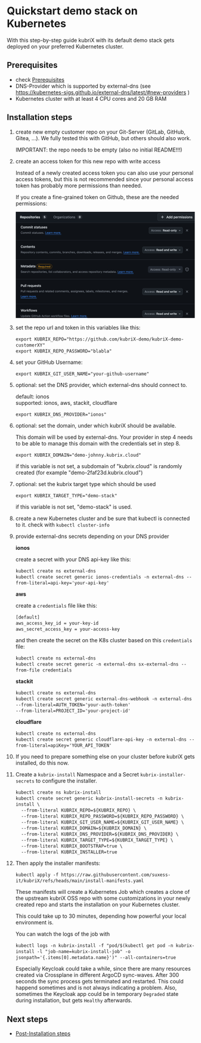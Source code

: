 # Quickstart demo stack on Kubernetes

With this step-by-step guide kubriX with its default demo stack gets deployed on your preferred Kubernetes cluster.

## Prerequisites

* check [Prerequisites](installation.md#-prerequisites)
* DNS-Provider which is supported by external-dns (see https://kubernetes-sigs.github.io/external-dns/latest/#new-providers )
* Kubernetes cluster with at least 4 CPU cores and 20 GB RAM

## Installation steps

1. create new empty customer repo on your Git-Server (GitLab, GitHub, Gitea, ...).
    We fully tested this with GitHub, but others should also work.

    IMPORTANT: the repo needs to be empty (also no initial README!!!)

2. create an access token for this new repo with write access
    
    Instead of a newly created access token you can also use your personal access tokens,
    but this is not recommended since your personal access token has probably more permissions than needed.

    If you create a fine-grained token on Github, these are the needed permissions:

    ![image](../../img/github_token.png)

3. set the repo url and token in this variables like this:

    ```
    export KUBRIX_REPO="https://github.com/kubriX-demo/kubriX-demo-customerXY"
    export KUBRIX_REPO_PASSWORD="blabla"
    ```

4. set your GitHub Username:
    ```
    export KUBRIX_GIT_USER_NAME="your-github-username"
    ```
    
5. optional: set the DNS provider, which external-dns should connect to.

    default: ionos  
    supported: ionos, aws, stackit, cloudflare

    ```
    export KUBRIX_DNS_PROVIDER="ionos"
    ```

6. optional: set the domain, under which kubriX should be available.

    This domain will be used by external-dns. Your provider in step 4 needs to be able to manage this domain with the credentials set in step 8.

    ```
    export KUBRIX_DOMAIN="demo-johnny.kubrix.cloud"
    ```

    if this variable is not set, a subdomain of "kubrix.cloud" is randomly created (for example "demo-2faf23d.kubrix.cloud")

7. optional: set the kubrix target type which should be used

    ```
    export KUBRIX_TARGET_TYPE="demo-stack"
    ```

    if this variable is not set, "demo-stack" is used.

8. create a new Kubernetes cluster and be sure that kubectl is connected to it. check with `kubectl cluster-info`

9. provide external-dns secrets depending on your DNS provider

    __ionos__

    create a secret with your DNS api-key like this:

    ```
    kubectl create ns external-dns
    kubectl create secret generic ionos-credentials -n external-dns --from-literal=api-key='your-api-key'
    ```

    __aws__

    create a `credentials` file like this:

    ```
    [default]
    aws_access_key_id = your-key-id
    aws_secret_access_key = your-access-key
    ```

    and then create the secret on the K8s cluster based on this `credentials` file:
    ```
    kubectl create ns external-dns
    kubectl create secret generic -n external-dns sx-external-dns --from-file credentials
    ```

    __stackit__

    ```
    kubectl create ns external-dns
    kubectl create secret generic external-dns-webhook -n external-dns --from-literal=AUTH_TOKEN='your-auth-token'
    --from-literal=PROJECT_ID='your-project-id'
    ```

    __cloudflare__

    ```
    kubectl create ns external-dns
    kubectl create secret generic cloudflare-api-key -n external-dns --from-literal=apiKey='YOUR_API_TOKEN'
    ```

10. If you need to prepare something else on your cluster before kubriX gets installed, do this now.


11. Create a `kubrix-install` Namespace and a Secret `kubrix-installer-secrets` to configure the installer.

    ```
    kubectl create ns kubrix-install
    kubectl create secret generic kubrix-install-secrets -n kubrix-install \
      --from-literal KUBRIX_REPO=${KUBRIX_REPO} \
      --from-literal KUBRIX_REPO_PASSWORD=${KUBRIX_REPO_PASSWORD} \
      --from-literal KUBRIX_GIT_USER_NAME=${KUBRIX_GIT_USER_NAME} \
      --from-literal KUBRIX_DOMAIN=${KUBRIX_DOMAIN} \
      --from-literal KUBRIX_DNS_PROVIDER=${KUBRIX_DNS_PROVIDER} \
      --from-literal KUBRIX_TARGET_TYPE=${KUBRIX_TARGET_TYPE} \
      --from-literal KUBRIX_BOOTSTRAP=true \
      --from-literal KUBRIX_INSTALLER=true
    ```

12. Then apply the installer manifests:

    ```
    kubectl apply -f https://raw.githubusercontent.com/suxess-it/kubriX/refs/heads/main/install-manifests.yaml
    ```

    These manifests will create a Kubernetes Job which creates a clone of the upstream kubriX OSS repo with some customizations in your newly created repo and starts the installation on your Kubernetes cluster.

    This could take up to 30 minutes, depending how powerful your local environment is.

    You can watch the logs of the job with
    ```
    kubectl logs -n kubrix-install -f "pod/$(kubectl get pod -n kubrix-install -l "job-name=kubrix-install-job" -o jsonpath='{.items[0].metadata.name}')" --all-containers=true
    ```

    Especially Keycloak could take a while,
    since there are many resources created via Crossplane in different ArgoCD sync-waves.
    After 300 seconds the sync process gets terminated and restarted. This could happend sometimes and is not always indicating a problem.
    Also, sometimes the Keycloak app could be in temporary `Degraded` state during installation, but gets `Healthy` afterwards.


##  Next steps

* [Post-Installation steps](installation.md#-post-installation-steps)

